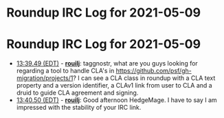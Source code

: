 # Roundup IRC Log for 2021-05-09 #
# Roundup IRC Log for 2021-05-09
* <a href="#13:39.49" id="13:39.49">13:39.49 (EDT)</a> - __[rouilj](https://github.com/rouilj)__: taggnostr, what are you guys looking for regarding a tool to handle CLA's in <https://github.com/psf/gh-migration/projects/1>? I can see a CLA class in roundup with a CLA text property and a version identifier, a CLAv1 link from user to CLA and a druid to guide CLA agreement and signing.
* <a href="#13:40.50" id="13:40.50">13:40.50 (EDT)</a> - __[rouilj](https://github.com/rouilj)__: Good afternoon HedgeMage. I have to say I am impressed with the stability of your IRC link.
